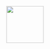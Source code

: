 <div id='header' align='center'>
  <img src='https://media.giphy.com/media/9xBkeTB5XY1ahOqgMW/giphy.gif' width='100'/>
</div>


